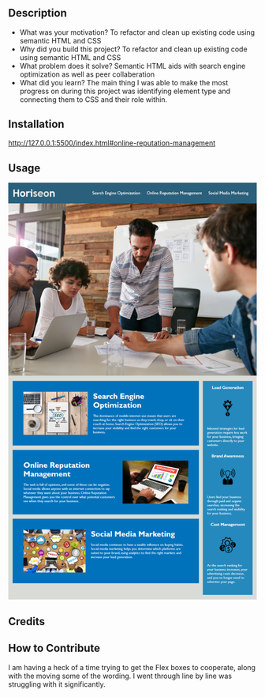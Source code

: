 
# <Horiseon-Refactor>

## Description

- What was your motivation? To refactor and clean up existing code using semantic HTML and CSS
- Why did you build this project? To refactor and clean up existing code using semantic HTML and CSS
- What problem does it solve? Semantic HTML aids with search engine optimization as well as peer collaberation
- What did you learn? The main thing I was able to make the most progress on during this project was identifying element type and connecting them to CSS and their role within.


## Installation

http://127.0.0.1:5500/index.html#online-reputation-management

## Usage

![Alt text](image.png)

## Credits

## How to Contribute

I am having a heck of a time trying to get the Flex boxes to cooperate, along with the moving some of the wording. I went through line by line was struggling with it significantly.

